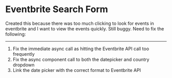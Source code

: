 # Eventbrite Search Form

Created this because there was too much clicking to look for events in eventbrite and I want to view the events quickly. Still buggy.
Need to fix the following:

----
1. Fix the immediate async call as hitting the Eventbrite API call too frequently
2. Fix the async component call to both the datepicker and country dropdown
3. Link the date picker with the correct format to Eventbrite API
